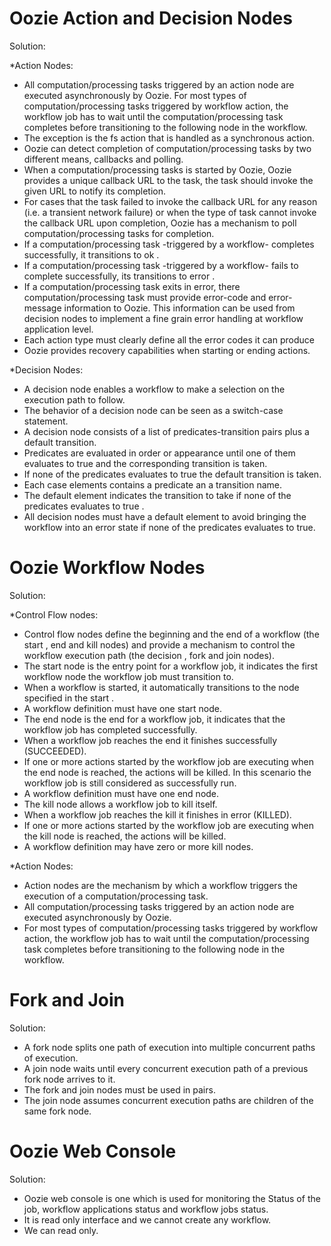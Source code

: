 # Oozie Action and Decision Nodes
Solution:

*Action Nodes:

- All computation/processing tasks triggered by an action node are executed asynchronously by Oozie. For most types of computation/processing tasks triggered by workflow action, the workflow job has to wait until the computation/processing task completes before transitioning to the following node in the workflow.
- The exception is the fs action that is handled as a synchronous action.
- Oozie can detect completion of computation/processing tasks by two different means, callbacks and polling.
- When a computation/processing tasks is started by Oozie, Oozie provides a unique callback URL to the task, the task should invoke the given URL to notify its completion.
- For cases that the task failed to invoke the callback URL for any reason (i.e. a transient network failure) or when the type of task cannot invoke the callback URL upon completion, Oozie has a mechanism to poll computation/processing tasks for completion.
- If a computation/processing task -triggered by a workflow- completes successfully, it transitions to ok .
- If a computation/processing task -triggered by a workflow- fails to complete successfully, its transitions to error .
- If a computation/processing task exits in error, there computation/processing task must provide error-code and error-message information to Oozie. This information can be used from decision nodes to implement a fine grain error handling at workflow application level.
- Each action type must clearly define all the error codes it can produce
- Oozie provides recovery capabilities when starting or ending actions.

*Decision Nodes:

- A decision node enables a workflow to make a selection on the execution path to follow.
- The behavior of a decision node can be seen as a switch-case statement.
- A decision node consists of a list of predicates-transition pairs plus a default transition. 
- Predicates are evaluated in order or appearance until one of them evaluates to true and the corresponding transition is taken. 
- If none of the predicates evaluates to true the default transition is taken.
- Each case elements contains a predicate an a transition name.
- The default element indicates the transition to take if none of the predicates evaluates to true .
- All decision nodes must have a default element to avoid bringing the workflow into an error state if none of the predicates evaluates to true.


# Oozie Workflow Nodes

Solution:

*Control Flow nodes:

- Control flow nodes define the beginning and the end of a workflow (the start , end and kill nodes) and provide a mechanism to control the workflow execution path (the decision , fork and join nodes).
- The start node is the entry point for a workflow job, it indicates the first workflow node the workflow job must transition to.
- When a workflow is started, it automatically transitions to the node specified in the start .
- A workflow definition must have one start node.
- The end node is the end for a workflow job, it indicates that the workflow job has completed successfully.
- When a workflow job reaches the end it finishes successfully (SUCCEEDED).
- If one or more actions started by the workflow job are executing when the end node is reached, the actions will be killed. In this scenario the workflow job is still considered as successfully run.
- A workflow definition must have one end node.
- The kill node allows a workflow job to kill itself.
- When a workflow job reaches the kill it finishes in error (KILLED).
- If one or more actions started by the workflow job are executing when the kill node is reached, the actions will be killed.
- A workflow definition may have zero or more kill nodes.

*Action Nodes:

- Action nodes are the mechanism by which a workflow triggers the execution of a computation/processing task.
- All computation/processing tasks triggered by an action node are executed asynchronously by Oozie. 
- For most types of computation/processing tasks triggered by workflow action, the workflow job has to wait until the computation/processing task completes before transitioning to the following node in the workflow.


# Fork and Join
Solution:

- A fork node splits one path of execution into multiple concurrent paths of execution.
- A join node waits until every concurrent execution path of a previous fork node arrives to it.
- The fork and join nodes must be used in pairs. 
- The join node assumes concurrent execution paths are children of the same fork node.


# Oozie Web Console

Solution:
- Oozie web console is one which is used for monitoring the Status of the job, workflow applications status and workflow jobs status.
- It is read only interface and we cannot create any workflow.
- We can read only.
